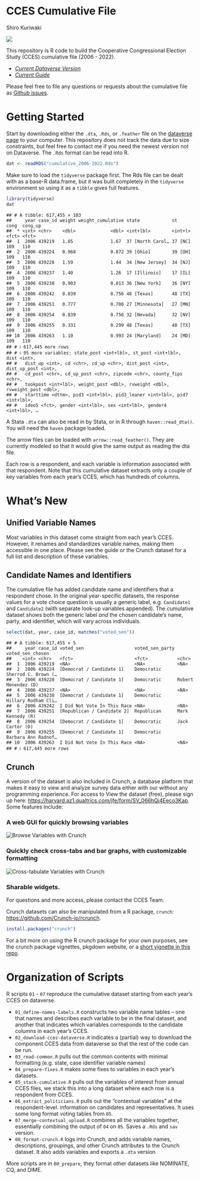 CCES Cumulative File
================
Shiro Kuriwaki

[![](https://img.shields.io/badge/Dataverse%20DOI-10.7910/DVN/II2DB6-orange)](https://www.doi.org/10.7910/DVN/II2DB6)

This repository is R code to build the Cooperative Congressional
Election Study (CCES) cumulative file (2006 - 2022).

- [*Current Dataverse
  Version*](https://dataverse.harvard.edu/dataset.xhtml?persistentId=doi:10.7910/DVN/II2DB6)
- [*Current
  Guide*](https://github.com/kuriwaki/cces_cumulative/blob/main/guide/guide_cumulative_2006-2022.pdf)

Please feel free to file any questions or requests about the cumulative
file as [Github
issues](https://github.com/kuriwaki/cces_cumulative/issues).

# Getting Started

Start by downloading either the `.dta`, `.Rds`, or `.feather` file on
the [dataverse
page](https://dataverse.harvard.edu/dataset.xhtml?persistentId=doi:10.7910/DVN/II2DB6)
to your computer. This repository does not track the data due to size
constraints, but feel free to contact me if you need the newest version
not on Dataverse. The `.Rds` format can be read into R.

``` r
dat <- readRDS("cumulative_2006-2022.Rds")
```

Make sure to load the `tidyverse` package first. The Rds file can be
dealt with as a base-R data.frame, but it was built completely in the
`tidyverse` environment so using it as a `tibble` gives full features.

``` r
library(tidyverse)
dat
```

    ## # A tibble: 617,455 × 103
    ##     year case_id weight weight_cumulative state            st      cong  cong_up
    ##  * <int> <chr>    <dbl>             <dbl> <int+lbl>        <int+l> <fct> <fct>  
    ##  1  2006 439219   1.85              1.67  37 [North Carol… 37 [NC] 109   110    
    ##  2  2006 439224   0.968             0.872 39 [Ohio]        39 [OH] 109   110    
    ##  3  2006 439228   1.59              1.44  34 [New Jersey]  34 [NJ] 109   110    
    ##  4  2006 439237   1.40              1.26  17 [Illinois]    17 [IL] 109   110    
    ##  5  2006 439238   0.903             0.813 36 [New York]    36 [NY] 109   110    
    ##  6  2006 439242   0.839             0.756 48 [Texas]       48 [TX] 109   110    
    ##  7  2006 439251   0.777             0.700 27 [Minnesota]   27 [MN] 109   110    
    ##  8  2006 439254   0.839             0.756 32 [Nevada]      32 [NV] 109   110    
    ##  9  2006 439255   0.331             0.299 48 [Texas]       48 [TX] 109   110    
    ## 10  2006 439263   1.10              0.993 24 [Maryland]    24 [MD] 109   110    
    ## # ℹ 617,445 more rows
    ## # ℹ 95 more variables: state_post <int+lbl>, st_post <int+lbl>, dist <int>,
    ## #   dist_up <int>, cd <chr>, cd_up <chr>, dist_post <int>, dist_up_post <int>,
    ## #   cd_post <chr>, cd_up_post <chr>, zipcode <chr>, county_fips <chr>,
    ## #   tookpost <int+lbl>, weight_post <dbl>, rvweight <dbl>, rvweight_post <dbl>,
    ## #   starttime <dttm>, pid3 <int+lbl>, pid3_leaner <int+lbl>, pid7 <int+lbl>,
    ## #   ideo5 <fct>, gender <int+lbl>, sex <int+lbl>, gender4 <int+lbl>, …

A Stata `.dta` can also be read in by Stata, or in R through
`haven::read_dta()`. You will need the `haven` package loaded.

The arrow files can be loaded with `arrow::read_feather()`. They are
currently modeled so that it would give the same output as reading the
dta file.

Each row is a respondent, and each variable is information associated
with that respondent. Note that this cumulative dataset extracts only a
couple of key variables from each year’s CCES, which has hundreds of
columns.

# What’s New

## Unified Variable Names

Most variables in this dataset come straight from each year’s CCES.
However, it renames and standardizes variable names, making them
accessible in one place. Please see the guide or the Crunch dataset for
a full list and description of these variables.

## Candidate Names and Identifiers

The cumulative file has added candidate name and identifiers that a
respondent chose. In the original year-specific datasets, the response
values for a vote choice question is usually a generic label,
e.g. `Candidate1` and `Candidate2` (with separate look-up variables
appended). The cumulative dataset shows both the generic label *and* the
chosen candidate’s name, party, and identifier, which will vary across
individuals.

``` r
select(dat, year, case_id, matches("voted_sen"))
```

    ## # A tibble: 617,455 × 5
    ##     year case_id voted_sen                   voted_sen_party voted_sen_chosen   
    ##    <int> <chr>   <fct>                       <fct>           <chr>              
    ##  1  2006 439219  <NA>                        <NA>            <NA>               
    ##  2  2006 439224  [Democrat / Candidate 1]    Democratic      Sherrod C. Brown (…
    ##  3  2006 439228  [Democrat / Candidate 1]    Democratic      Robert Menendez (D)
    ##  4  2006 439237  <NA>                        <NA>            <NA>               
    ##  5  2006 439238  [Democrat / Candidate 1]    Democratic      Hillary Rodham Cli…
    ##  6  2006 439242  I Did Not Vote In This Race <NA>            <NA>               
    ##  7  2006 439251  [Republican / Candidate 2]  Republican      Mark Kennedy (R)   
    ##  8  2006 439254  [Democrat / Candidate 1]    Democratic      Jack Carter (D)    
    ##  9  2006 439255  [Democrat / Candidate 1]    Democratic      Barbara Ann Radnof…
    ## 10  2006 439263  I Did Not Vote In This Race <NA>            <NA>               
    ## # ℹ 617,445 more rows

## Crunch

A version of the dataset is also included in Crunch, a database platform
that makes it easy to view and analyze survey data either with our
without any programming experience. For access to View the dataset
(free), please sign up here:
<https://harvard.az1.qualtrics.com/jfe/form/SV_066hQi4Eeco3Kap>. Some
features include:

### A web GUI for quickly browsing variables

![Browse Variables with Crunch](guide/01_crunch_browse.gif)

### Quickly check cross-tabs and bar graphs, with customizable formatting

![Cross-tabulate Variables with Crunch](guide/02_crunch_tab.gif)

### Sharable widgets.

For questions and more access, please contact the CCES Team.

Crunch datasets can also be manipulated from a R package, `crunch`:
<https://github.com/Crunch-io/rcrunch>.

``` r
install.packages("crunch")
```

For a bit more on using the R crunch package for your own purposes, see
the crunch package vignettes, pkgdown website, or a [short vignette in
this
repo](https://github.com/kuriwaki/cces_cumulative/blob/master/guide/vignette_crunch.md).

# Organization of Scripts

R scripts `01` - `07` reproduce the cumulative dataset starting from
each year’s CCES on dataverse.

- `01_define-names-labels.R` constructs two variable name tables – one
  that names and describes each variable to be in the final dataset, and
  another that indicates which variables corresponds to the candidate
  columns in each year’s CCES.
- `02_download-cces-dataverse.R` indicates a (partial) way to download
  the component CCES data from dataverse so that the rest of the code
  can be run.
- `03_read-common.R` pulls out the common contents with minimal
  formatting (e.g. state, case identifier variable names)
- `04_prepare-fixes.R` makes some fixes to variables in each year’s
  datasets.
- `05_stack-cumulative.R` pulls out the variables of interest from
  annual CCES files, we stack this into a long dataset where each row is
  a respondent from CCES.
- `06_extract_politicians.R` pulls out the “contextual variables” at the
  respondent-level. information on candidates and representatives. It
  uses some long format voting tables from `05`.
- `07_merge-contextual_upload.R` combines all the variables together,
  essentially combining the output of `04` on `05`. Saves a `.Rds` and
  `sav` version.
- `08_format-crunch.R` logs into Crunch, and adds variable names,
  descriptions, groupings, and other Crunch attributes to the Crunch
  dataset. It also adds variables and exports a `.dta` version

More scripts are in `00_prepare`, they format other datasets like
NOMINATE, CQ, and DIME.
